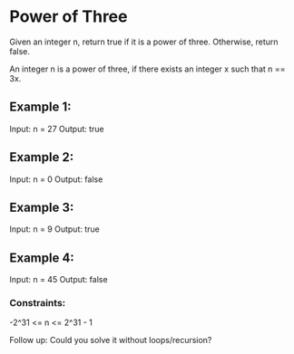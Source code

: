 # Power of Three

Given an integer n, return true if it is a power of three. Otherwise, return false.

An integer n is a power of three, if there exists an integer x such that n == 3x.

## Example 1:

Input: n = 27
Output: true

## Example 2:

Input: n = 0
Output: false

## Example 3:

Input: n = 9
Output: true

## Example 4:

Input: n = 45
Output: false

### Constraints:

-2^31 <= n <= 2^31 - 1

Follow up: Could you solve it without loops/recursion?
